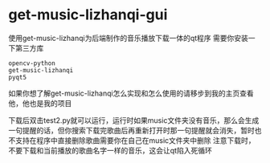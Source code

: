 # get-music-lizhanqi-gui
使用get-music-lizhanqi为后端制作的音乐播放下载一体的qt程序
需要你安装一下第三方库
```
opencv-python
get-music-lizhanqi
pyqt5
```
如果你想了解get-music-lizhanqi怎么实现和怎么使用的请移步到我的主页查看他，他也是我的项目

下载后双击test2.py就可以运行，运行时如果music文件夹没有音乐，那么会生成一句提醒的话，但你搜索下载完歌曲后再重新打开时那一句提醒就会消失，暂时也不支持在程序中直接删除歌曲需要你在自己在music文件夹中删除
注意下载时，不要下载和当前播放的歌曲名字一样的音乐，这会让qt陷入死循环
